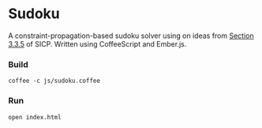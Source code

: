 # Sudoku

A constraint-propagation-based sudoku solver using on ideas from
[Section 3.3.5](http://mitpress.mit.edu/sicp/full-text/book/book-Z-H-22.html#%_sec_3.3.5)
of SICP.  Written using CoffeeScript and Ember.js.  

### Build

    coffee -c js/sudoku.coffee

### Run

    open index.html
